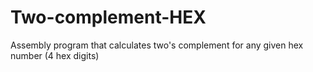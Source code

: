# Two-complement-HEX
Assembly program that calculates two's complement for any given hex number (4 hex digits)
